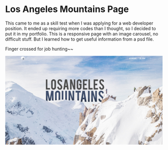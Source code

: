 # Los Angeles Mountains Page

This came to me as a skill test when I was applying for a web developer position. It ended up requiring more codes than I thought, so I decided to put it in my portfolio. This is a responsive page with an image carousel, no difficult stuff. But I learned how to get useful information from a psd file.

Finger crossed for job hunting~~

![Los Angeles Mountains](../img/lamountain-cover.jpg)
